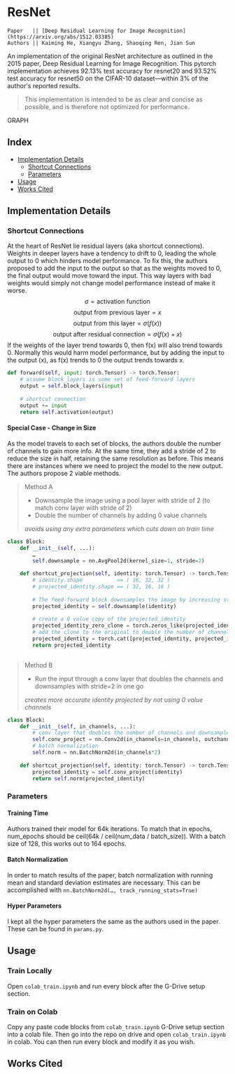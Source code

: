 # ResNet
```
Paper   || [Deep Residual Learning for Image Recognition](https://arxiv.org/abs/1512.03385)
Authors || Kaiming He, Xiangyu Zhang, Shaoqing Ren, Jian Sun
```

An implementation of the original ResNet architecture as outlined in the 2015 paper, Deep Residual Learning for Image Recognition. This pytorch implementation achieves 92.13% test accuracy for resnet20 and 93.52% test accuracy for resnet50 on the CIFAR-10 dataset—within 3% of the author's reported results.

>This implementation is intended to be as clear and concise as possible, and is therefore not optimized for performance.

GRAPH

## Index
- [Implementation Details](https://github.com/vidithbalasa/ResNet/edit/main/README.md#implementation-details)
    - [Shortcut Connections](https://github.com/vidithbalasa/ResNet/edit/main/README.md#shortcut-connections)
    - [Parameters](https://github.com/vidithbalasa/ResNet/edit/main/README.md#parameters)
- [Usage](https://github.com/vidithbalasa/ResNet/edit/main/README.md#usage)
- [Works Cited](https://github.com/vidithbalasa/ResNet/edit/main/README.md#works-cited)

## Implementation Details
### Shortcut Connections
At the heart of ResNet lie residual layers (aka shortcut connections). Weights in deeper layers have a tendency to drift to 0, leading the whole output to 0 which hinders model performance. To fix this, the authors proposed to add the input to the output so that as the weights moved to 0, the final output would move toward the input. This way layers with bad weights would simply not change model performance instead of make it worse.
$$\sigma=\text{activation function}$$
$$\text{output from previous layer}=x$$
$$\text{output from this layer}=\sigma(f(x))$$
$$\text{output after residual connection}=\sigma(f(x)+x)$$
If the weights of the layer trend towards 0, then f(x) will also trend towards 0. Normally this would harm model performance, but by adding the input to the output (x), as f(x) trends to 0 the output trends towards x.
```python
def forward(self, input: torch.Tensor) -> torch.Tensor:
	# assume block_layers is some set of feed-forward layers
	output = self.block_layers(input)
	
	# shortcut connection
	output += input
	return self.activation(output)
```
#### Special Case - Change in Size
As the model travels to each set of blocks, the authors double the number of channels to gain more info. At the same time, they add a stride of 2 to reduce the size in half, retaining the same resolution as before. This means there are instances where we need to project the model to the new output. The authors propose 2 viable methods.
>Method A
>- Downsample the image using a pool layer with stride of 2 (to match conv layer with stride of 2)
>- Double the number of channels by adding 0 value channels
>
>*avoids using any extra parameters which cuts down on train time*
```python
class Block:
	def __init__(self, ...):
		…
		self.downsample = nn.AvgPool2d(kernel_size=1, stride=2)

	def shortcut_projection(self, identity: torch.Tensor) -> torch.Tensor:
		# identity.shape           == ( 16, 32, 32 )
		# projected_identity.shape == ( 32, 16, 16 )
		
		# The feed-forward block downsamples the image by increasing stride to 2, so we do the same
		projected_identity = self.downsample(identity)
		
		# create a 0 value copy of the projected_identity
		projected_identity_zero_clone = torch.zeros_like(projected_identity)
		# add the clone to the original to double the number of channel layers
		projected_identity = torch.cat([projected_identity, projected_identity_zero_clone], dim=1)
		return projected_identity
		
```
>Method B
>- Run the input through a conv layer that doubles the channels and downsamples with stride=2 in one go
>
>*creates more accurate identity projected by not using 0 value channels*
```python
class Block:
	def __init__(self, in_channels, ...):
		# conv layer that doubles the number of channels and downsamples w stride of 2
		self.conv_project = nn.Conv2d(in_channels=in_channels, outchannels=in_channels*2, kernel_size=3, stride=2)
		# batch normalization
		self.norm = nn.BatchNorm2d(in_channels*2)
	
	def shortcut_projection(self, identity: torch.Tensor) -> torch.Tensor:
		projected_identity = self.conv_project(identity)
		return self.norm(projected_identity)
```
### Parameters
#### Training Time
Authors trained their model for 64k iterations. To match that in epochs, num_epochs should be ceil(64k / ceil(num_data / batch_size)). With a batch size of 128, this works out to 164 epochs.
#### Batch Normalization
In order to match results of the paper, batch normalization with running mean and standard deviation estimates are necessary. This can be accomplished with `nn.BatchNorm2d(…, track_running_stats=True)`
#### Hyper Parameters
I kept all the hyper parameters the same as the authors used in the paper. These can be found in `params.py`.

## Usage
### Train Locally
Open `colab_train.ipynb` and run every block after the G-Drive setup section.

### Train on Colab
Copy any paste code blocks from `colab_train.ipynb` G-Drive setup section into a colab file. Then go into the repo on drive and open `colab_train.ipynb` in colab. You can then run every block and modify it as you wish.

## Works Cited
